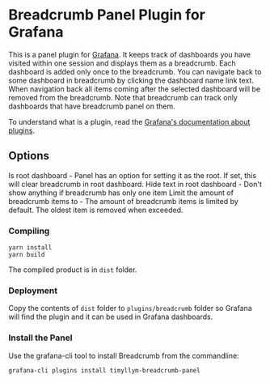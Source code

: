 # Breadcrumb Panel Plugin for Grafana
This is a panel plugin for [Grafana](http://grafana.org/). It keeps track of dashboards you have visited within one session
and displays them as a breadcrumb. Each dashboard is added only once to the breadcrumb. You can navigate back to some
dashboard in breadcrumb by clicking the dashboard name link text. When navigation back all items coming after the selected
dashboard will be removed from the breadcrumb. Note that breadcrumb can track only dashboards that have breadcrumb panel on them.

To understand what is a plugin, read the [Grafana's documentation about plugins](http://docs.grafana.org/plugins/development/).

## Options
Is root dashboard - Panel has an option for setting it as the root. If set, this will clear breadcrumb in root dashboard.
Hide text in root dashboard - Don't show anything if breadcrumb has only one item
Limit the amount of breadcrumb items to - The amount of breadcrumb items is limited by default. The oldest item is removed when exceeded.

### Compiling
```
yarn install
yarn build
```
The compiled product is in ``dist`` folder.

### Deployment
Copy the contents of ``dist`` folder to ``plugins/breadcrumb`` folder so Grafana will find the plugin and it can be used in Grafana dashboards.

### Install the Panel
Use the grafana-cli tool to install Breadcrumb from the commandline:
```
grafana-cli plugins install timyllym-breadcrumb-panel
```

